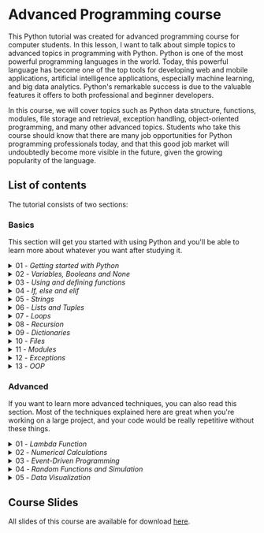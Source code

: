 # Advanced Programming course

This Python tutorial was created for advanced programming course for computer students. In this lesson, I want to talk about simple topics to advanced topics in programming with Python. Python is one of the most powerful programming languages in the world. Today, this powerful language has become one of the top tools for developing web and mobile applications, artificial intelligence applications, especially machine learning, and big data analytics. Python's remarkable success is due to the valuable features it offers to both professional and beginner developers.

In this course, we will cover topics such as Python data structure, functions, modules, file storage and retrieval, exception handling, object-oriented programming, and many other advanced topics. Students who take this course should know that there are many job opportunities for Python programming professionals today, and that this good job market will undoubtedly become more visible in the future, given the growing popularity of the language.

## List of contents

The tutorial consists of two sections:

### Basics

This section will get you started with using Python and you'll be able
to learn more about whatever you want after studying it.

<details>
<summary>01 - <i>Getting started with Python</i></summary>

#### 🎯 Topics
`About Course`
`Course Materials`

#### 💡 Slides
1. Introduction [PDF]

#### 📒 Assignments
</details>

<details>
<summary>02 - <i>Variables, Booleans and None</i></summary>

#### 🎯 Topics
`Simple Data Structures in Python`
`Python Data Types`

#### 💡 Slides
1. Variables and Data Types [PDF]

#### 📒 Assignments
</details>

<details>
<summary>03 - <i>Using and defining functions</i></summary>

#### 🎯 Topics
`Build-in Functions`
`Argument Types`

#### 💡 Slides
1. Functions [Download slide](/Slides/03.%20Functions.pdf)

#### 📒 Assignments
</details>

<details>
<summary>04 - <i>If, else and elif</i></summary>

#### 🎯 Topics
`Boolean Values`
`If Statement`
`Short Hand If`

#### 💡 Slides
1. Lists [Download slide](/Slides/04.%20Conditions.pdf)

#### 📒 Assignments
</details>

<details>
<summary>05 - <i>Strings</i></summary>

#### 🎯 Topics
`Strings`
`String Functions`

#### 💡 Slides
1. String [Download slide](/Slides/05.Strings.pdf)

#### 📒 Assignments
</details>


<details>
<summary>06 - <i>Lists and Tuples</i></summary>

#### 🎯 Topics
`List`
`Tuples`

#### 💡 Slides
1. Lists [Download slide](/Slides/06.%20Lists.pdf)

#### 📒 Assignments
1. [Lists](/exercises/Python_List_Exercise.md)
</details>

<details>
<summary>07 - <i>Loops</i></summary>

#### 🎯 Topics
`For Loops`
`While Loops`

#### 💡 Slides
1. Loops [Download slide](/Slides/07.Loops.pdf)

#### 📒 Assignments
</details>

<details>
<summary>08 - <i>Recursion</i></summary>

#### 🎯 Topics
`Memoization`

#### 💡 Slides
1. Recursion [Download slide](/Slides/08.Recursion.pdf)

#### 📒 Assignments
</details>


<details>
<summary>09 - <i>Dictionaries</i></summary>

#### 🎯 Topics
`Dictionaries`


#### 💡 Slides
1. Dictionaries [Download slide](/Slides/09.Dictionary.pdf)

#### 📒 Assignments
</details>

<details>
<summary>10 - <i>Files</i></summary>

#### 🎯 Topics
`Working with File`
`JSON`

#### 💡 Slides
1. Files [PDF]

#### 📒 Assignments
</details>

<details>
<summary>11 - <i>Modules</i></summary>

#### 🎯 Topics
`Modules`

#### 💡 Slides
1. Modules [PDF]

#### 📒 Assignments
</details>

<details>
<summary>12 - <i>Exceptions</i></summary>

#### 🎯 Topics
`Exception Handling`

#### 💡 Slides
1. Exceptions [PDF]

#### 📒 Assignments
</details>

<details>
<summary>13 - <i>OOP</i></summary>

#### 🎯 Topics
`Object Oriented Programming`
`Polymorphism`
`Inheritance`
`Operator Overloading`


#### 💡 Slides
1. OOP [Download slide](/Slides/13.OOP.pdf)
1. Multiple Inheritance [Download slide](/Slides/14.MultipleInheritance.pdf)
1. Operator Overloading [Download slide](/Slides/15.OperatorOverloading.pdf)

#### 📒 Assignments
</details>


### Advanced

If you want to learn more advanced techniques, you can also read this section. Most of the techniques explained here are great when you're working on a large project, and your code would be really repetitive without these things.

<details>
<summary>01 - <i>Lambda Function</i></summary>

#### 🎯 Topics
`Lambda`
`Anonymous function`
`map`
`filter`

#### 💡 Slides
1. Python Lambda [Download slide](/Slides/01.adv-Lambda.pdf)

#### 📒 Assignments
</details>


<details>
<summary>02 - <i>Numerical Calculations</i></summary>

#### 🎯 Topics
`NumPy`
`SciPy`

#### 💡 Slides
1. Numerical Calculations [Download slide](/Slides/02.adv-NumpyAndScipy.pdf)

#### 📒 Assignments
</details>

<details>
<summary>03 - <i>Event-Driven Programming </i></summary>

#### 🎯 Topics
`Turtle`

#### 💡 Slides
1. Turtle [Download slide]

#### 📒 Assignments
</details>

<details>
<summary>04 - <i>Random Functions and Simulation</i></summary>

#### 🎯 Topics
`Random Numbers`

#### 💡 Slides
1. Random Functions and Simulation[Download slide]

#### 📒 Assignments
</details>

<details>
<summary>05 - <i>Data Visualization</i></summary>

#### 🎯 Topics
`Matplotlib`

#### 💡 Slides
1. Data Visualization[Download slide]

#### 📒 Assignments
</details>

## Course Slides
All slides of this course are available for download [here](/Slides).
